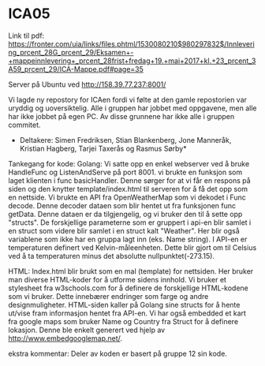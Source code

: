 # ICA05

Link til pdf: https://fronter.com/uia/links/files.phtml/1530080210$980297832$/Innlevering_prcent_28G_prcent_29/Eksamen+-+mappeinnlevering+_prcent_28frist+fredag+19.+mai+2017+kl.+23_prcent_3A59_prcent_29/ICA-Mappe.pdf#page=35

Server på Ubuntu ved http://158.39.77.237:8001/

Vi lagde ny repostory for ICAen fordi vi følte at den gamle repostorien var uryddig og uoversiktelig. Alle i gruppen har jobbet med oppgavene, men alle har ikke jobbet på egen PC. Av disse grunnene har ikke alle i gruppen commitet.

* Deltakere: Simen Fredriksen, Stian Blankenberg, Jone Manneråk, Kristian Hagberg, Tarjei Taxerås og Rasmus Sørby*


Tankegang for kode: 
Golang:
Vi satte opp en enkel webserver ved å bruke HandleFunc og ListenAndServe på port 8001. 
vi brukte en funksjon som laget klienten i func basicHandler. Denne sørger for 
at vi får en respons på siden og den knytter template/index.html til serveren for å få
det opp som en nettside. 
Vi brukte en API fra OpenWeatherMap som vi dekodet i Func decode. Denne decoder
dataen som blir hentet ut fra funksjonen func getData. Denne dataen er da tilgjengelig, 
og vi bruker den til å sette opp "structs". De forskjellige parameterne som er gruppert
i api-en blir samlet i en struct som videre blir samlet i en struct kalt "Weather". 
Her blir også variablene som ikke har en gruppa lagt inn (eks. Name string). 
I API-en er temperaturen definert ved Kelvin-måleenheten. Dette blir gjort om til Celsius
ved å ta temperaturen minus det absolutte nullpunktet(-273.15). 

HTML: 
Index.html blir brukt som en mal (template) for nettsiden. Her bruker man diverse
HTML-koder for å utforme sidens innhold. Vi bruker et stylesheet fra w3schools.com for å definere 
de forskjellige HTML-kodene som vi bruker. Dette innebærer endringer som farge og andre designmuligheter. 
HTML-siden kaller på Golang sine structs for å hente ut/vise fram informasjon hentet fra API-en. 
Vi har også embedded et kart fra google maps som bruker Name og Country fra Struct for å definere
lokasjon. Denne ble enkelt generert ved hjelp av http://www.embedgooglemap.net/. 



ekstra kommentar: Deler av koden er basert på gruppe 12 sin kode. 
